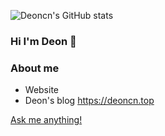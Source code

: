 ![Deoncn's GitHub stats](https://github-readme-stats.vercel.app/api?username=deoncn&bg_color=30,e96443,904e95&title_color=fff&text_color=fff)

### Hi I'm Deon 👋

### About me

- Website 
- Deon's blog https://deoncn.top

[Ask me anything!](https://github.com/deoncn/deoncn/issues/new)
